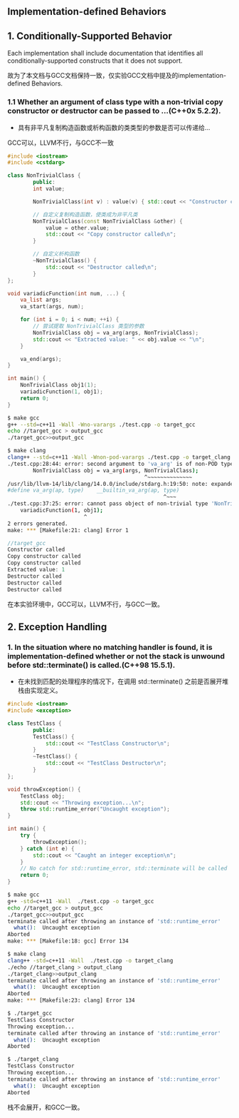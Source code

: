 ## Implementation-defined Behaviors

## 1. Conditionally-Supported Behavior

Each implementation shall include documentation that identifies all conditionally-supported constructs that it does not support.

故为了本文档与GCC文档保持一致，仅实验GCC文档中提及的implementation-defined Behaviors.

### 1.1 Whether an argument of class type with a non-trivial copy constructor or destructor can be passed to ...(C++0x 5.2.2).

- 具有非平凡复制构造函数或析构函数的类类型的参数是否可以传递给...

GCC可以，LLVM不行，与GCC不一致

```cpp
#include <iostream>
#include <cstdarg>

class NonTrivialClass {
        public:
        int value;

        NonTrivialClass(int v) : value(v) { std::cout << "Constructor called\n"; }

        // 自定义复制构造函数，使类成为非平凡类
        NonTrivialClass(const NonTrivialClass &other) {
            value = other.value;
            std::cout << "Copy constructor called\n";
        }

        // 自定义析构函数
        ~NonTrivialClass() {
            std::cout << "Destructor called\n";
        }
};

void variadicFunction(int num, ...) {
    va_list args;
    va_start(args, num);

    for (int i = 0; i < num; ++i) {
        // 尝试提取 NonTrivialClass 类型的参数
        NonTrivialClass obj = va_arg(args, NonTrivialClass);
        std::cout << "Extracted value: " << obj.value << "\n";
    }

    va_end(args);
}

int main() {
    NonTrivialClass obj1(1);
    variadicFunction(1, obj1);
    return 0;
}
```

```bash
$ make gcc
g++ --std=c++11 -Wall -Wno-varargs ./test.cpp -o target_gcc
echo //target_gcc > output_gcc
./target_gcc>>output_gcc

$ make clang
clang++ --std=c++11 -Wall -Wnon-pod-varargs ./test.cpp -o target_clang
./test.cpp:28:44: error: second argument to 'va_arg' is of non-POD type 'NonTrivialClass' [-Wnon-pod-varargs]
        NonTrivialClass obj = va_arg(args, NonTrivialClass);
                                           ^~~~~~~~~~~~~~~
/usr/lib/llvm-14/lib/clang/14.0.0/include/stdarg.h:19:50: note: expanded from macro 'va_arg'
#define va_arg(ap, type)    __builtin_va_arg(ap, type)
                                                 ^~~~
./test.cpp:37:25: error: cannot pass object of non-trivial type 'NonTrivialClass' through variadic function; call will abort at runtime [-Wnon-pod-varargs]
    variadicFunction(1, obj1);
                        ^
2 errors generated.
make: *** [Makefile:21: clang] Error 1
```

```cpp
//target_gcc
Constructor called
Copy constructor called
Copy constructor called
Extracted value: 1
Destructor called
Destructor called
Destructor called
```

在本实验环境中，GCC可以，LLVM不行，与GCC一致。

## 2. Exception Handling

### 1. In the situation where no matching handler is found, it is implementation-defined whether or not the stack is unwound before std::terminate() is called.(C++98 15.5.1).

- 在未找到匹配的处理程序的情况下，在调用 std::terminate() 之前是否展开堆栈由实现定义。

```cpp
#include <iostream>
#include <exception>

class TestClass {
        public:
        TestClass() {
            std::cout << "TestClass Constructor\n";
        }
        ~TestClass() {
            std::cout << "TestClass Destructor\n";
        }
};

void throwException() {
    TestClass obj;
    std::cout << "Throwing exception...\n";
    throw std::runtime_error("Uncaught exception");
}

int main() {
    try {
        throwException();
    } catch (int e) {
        std::cout << "Caught an integer exception\n";
    }
    // No catch for std::runtime_error, std::terminate will be called
    return 0;
}
```

```bash
$ make gcc
g++ -std=c++11 -Wall  ./test.cpp -o target_gcc
echo //target_gcc > output_gcc
./target_gcc>>output_gcc
terminate called after throwing an instance of 'std::runtime_error'
  what():  Uncaught exception
Aborted
make: *** [Makefile:18: gcc] Error 134

$ make clang
clang++ -std=c++11 -Wall  ./test.cpp -o target_clang
./echo //target_clang > output_clang
./target_clang>>output_clang
terminate called after throwing an instance of 'std::runtime_error'
  what():  Uncaught exception
Aborted
make: *** [Makefile:23: clang] Error 134

$ ./target_gcc
TestClass Constructor
Throwing exception...
terminate called after throwing an instance of 'std::runtime_error'
  what():  Uncaught exception
Aborted

$ ./target_clang
TestClass Constructor
Throwing exception...
terminate called after throwing an instance of 'std::runtime_error'
  what():  Uncaught exception
Aborted
```

栈不会展开，和GCC一致。